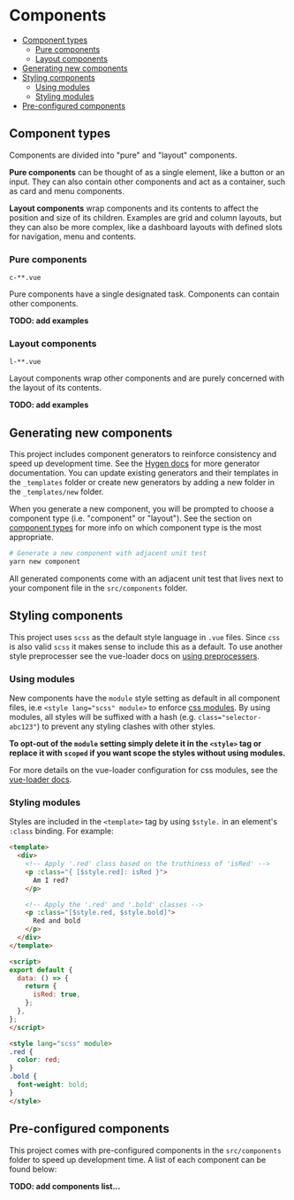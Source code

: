 # Components

* [Component types](#component-types)
  * [Pure components](#pure-components)
  * [Layout components](#layout-components)
* [Generating new components](#generating-new-components)
* [Styling components](#styling-components)
    * [Using modules](#using-modules)
    * [Styling modules](#styling-modules)
* [Pre-configured components](#pre-configured-components)

## Component types

Components are divided into "pure" and "layout" components.

**Pure components** can be thought of as a single element, like a button or an input. They can also contain other components and act as a container, such as card and menu components.

**Layout components** wrap components and its contents to affect the position and size of its children. Examples are grid and column layouts, but they can also be more complex, like a dashboard layouts with defined slots for navigation, menu and contents.

### Pure components

`c-**.vue`

Pure components have a single designated task. Components can contain other components.

**TODO: add examples**

### Layout components

`l-**.vue`

Layout components wrap other components and are purely concerned with the layout of its contents.

**TODO: add examples**

## Generating new components

This project includes component generators to reinforce consistency and speed up development time. See the [Hygen docs](http://www.hygen.io/) for more generator documentation. You can update existing generators and their templates in the `_templates` folder or create new generators by adding a new folder in the `_templates/new` folder.

When you generate a new component, you will be prompted to choose a component type (i.e. "component" or "layout"). See the section on [component types](#component-types) for more info on which component type is the most appropriate.

```bash
# Generate a new component with adjacent unit test
yarn new component
```

All generated components come with an adjacent unit test that lives next to your component file in the `src/components` folder.

## Styling components

This project uses `scss` as the default style language in `.vue` files. Since `css` is also valid `scss` it makes sense to include this as a default. To use another style preprocesser see the vue-loader docs on [using preprocessers](https://vue-loader.vuejs.org/guide/pre-processors.html#sass).

### Using modules

New components have the `module` style setting as default in all component files, ie.e `<style lang="scss" module>` to enforce [css modules](https://github.com/css-modules/css-modules). By using modules, all styles will be suffixed with a hash (e.g. `class="selector-abc123"`) to prevent any styling clashes with other styles.

**To opt-out of the `module` setting simply delete it in the `<style>` tag or replace it with `scoped` if you want scope the styles without using modules.**

For more details on the vue-loader configuration for css modules, see the [vue-loader docs](https://vue-loader.vuejs.org/guide/css-modules.html#usage).

### Styling modules

Styles are included in the `<template>` tag by using `$style.` in an element's `:class` binding. For example:

```html
<template>
  <div>
    <!-- Apply '.red' class based on the truthiness of 'isRed' -->
    <p :class="{ [$style.red]: isRed }">
      Am I red?
    </p>

    <!-- Apply the '.red' and '.bold' classes -->
    <p :class="[$style.red, $style.bold]">
      Red and bold
    </p>
  </div>
</template>

<script>
export default {
  data: () => {
    return {
      isRed: true,
    };
  },
};
</script>

<style lang="scss" module>
.red {
  color: red;
}
.bold {
  font-weight: bold;
}
</style>
```

## Pre-configured components

This project comes with pre-configured components in the `src/components` folder to speed up development time. A list of each component can be found below:

**TODO: add components list...**